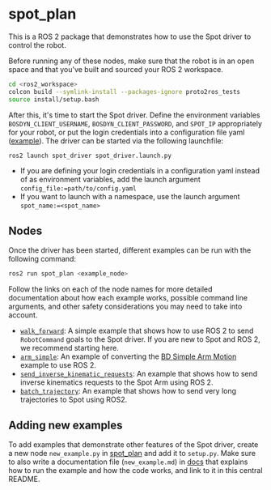 # spot_plan
This is a ROS 2 package that demonstrates how to use the Spot driver to control the robot.

Before running any of these nodes, make sure that the robot is in an open space and that you've built and sourced your ROS 2 workspace. 
```bash
cd <ros2_workspace>
colcon build --symlink-install --packages-ignore proto2ros_tests
source install/setup.bash
```
After this, it's time to start the Spot driver. Define the environment variables `BOSDYN_CLIENT_USERNAME`, `BOSDYN_CLIENT_PASSWORD`, and `SPOT_IP` appropriately for your robot, or put the login credentials into a configuration file yaml ([example](../spot_driver/config/spot_ros_example.yaml)). The driver can be started via the following launchfile:
```bash
ros2 launch spot_driver spot_driver.launch.py
```
* If you are defining your login credentials in a configuration yaml instead of as environment variables, add the launch argument `config_file:=path/to/config.yaml`
* If you want to launch with a namespace, use the launch argument `spot_name:=<spot_name>`


## Nodes
Once the driver has been started, different examples can be run with the following command:
```bash
ros2 run spot_plan <example_node>
```
Follow the links on each of the node names for more detailed documentation about how each example works, possible command line arguments, and other safety considerations you may need to take into account. 

* [`walk_forward`](docs/walk_forward.md): A simple example that shows how to use ROS 2 to send `RobotCommand` goals to the Spot driver. If you are new to Spot and ROS 2, we recommend starting here.
* [`arm_simple`](docs/arm_simple.md): An example of converting the [BD Simple Arm Motion](https://dev.bostondynamics.com/python/examples/arm_simple/readme) example to use ROS 2. 
* [`send_inverse_kinematic_requests`](docs/send_inverse_kinematics_requests.md): An example that shows how to send inverse kinematics requests to the Spot Arm using ROS 2. 
* [`batch_trajectory`](docs/batch_trajectory.md): An example that shows how to send very long trajectories to Spot using ROS2. 

## Adding new examples
To add examples that demonstrate other features of the Spot driver, create a new node `new_example.py` in [spot_plan](spot_plan) and add it to `setup.py`. Make sure to also write a documentation file (`new_example.md`) in [docs](docs) that explains how to run the example and how the code works, and link to it in this central README. 

